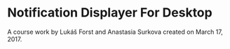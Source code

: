 Notification Displayer For Desktop
====

A course work by Lukáš Forst and Anastasia Surkova created on March 17, 2017.